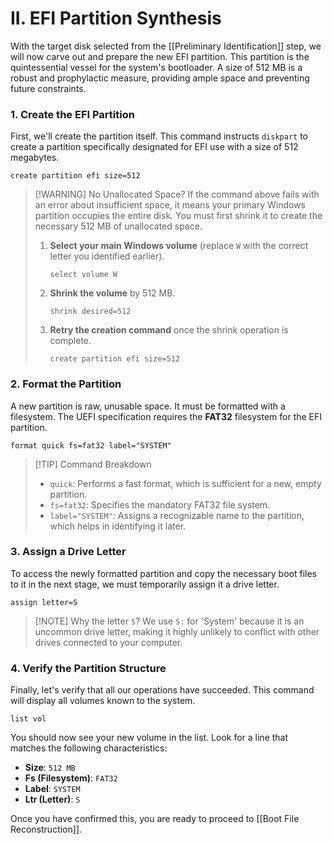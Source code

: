 
# II. EFI Partition Synthesis

With the target disk selected from the [[Preliminary Identification]] step, we will now carve out and prepare the new EFI partition. This partition is the quintessential vessel for the system's bootloader. A size of 512 MB is a robust and prophylactic measure, providing ample space and preventing future constraints.

### 1. Create the EFI Partition

First, we'll create the partition itself. This command instructs `diskpart` to create a partition specifically designated for EFI use with a size of 512 megabytes.

```diskpart
create partition efi size=512
```

> [!WARNING] No Unallocated Space?
> If the command above fails with an error about insufficient space, it means your primary Windows partition occupies the entire disk. You must first shrink it to create the necessary 512 MB of unallocated space.
>
> 1.  **Select your main Windows volume** (replace `W` with the correct letter you identified earlier).
>     ```diskpart
>     select volume W
>     ```
> 2.  **Shrink the volume** by 512 MB.
>     ```diskpart
>     shrink desired=512
>     ```
> 3.  **Retry the creation command** once the shrink operation is complete.
>     ```diskpart
>     create partition efi size=512
>     ```

### 2. Format the Partition

A new partition is raw, unusable space. It must be formatted with a filesystem. The UEFI specification requires the **FAT32** filesystem for the EFI partition.

```diskpart
format quick fs=fat32 label="SYSTEM"
```

> [!TIP] Command Breakdown
> - `quick`: Performs a fast format, which is sufficient for a new, empty partition.
> - `fs=fat32`: Specifies the mandatory FAT32 file system.
> - `label="SYSTEM"`: Assigns a recognizable name to the partition, which helps in identifying it later.

### 3. Assign a Drive Letter

To access the newly formatted partition and copy the necessary boot files to it in the next stage, we must temporarily assign it a drive letter.

```diskpart
assign letter=S
```

> [!NOTE] Why the letter `S`?
> We use `S:` for 'System' because it is an uncommon drive letter, making it highly unlikely to conflict with other drives connected to your computer.

### 4. Verify the Partition Structure

Finally, let's verify that all our operations have succeeded. This command will display all volumes known to the system.

```diskpart
list vol
```

You should now see your new volume in the list. Look for a line that matches the following characteristics:
- **Size**: `512 MB`
- **Fs (Filesystem)**: `FAT32`
- **Label**: `SYSTEM`
- **Ltr (Letter)**: `S`

Once you have confirmed this, you are ready to proceed to [[Boot File Reconstruction]].
